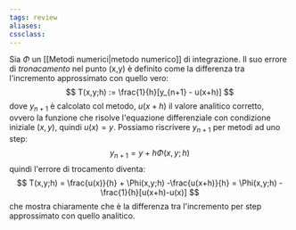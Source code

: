 ```yaml
---
tags: review
aliases:
cssclass:
---
```

 
Sia $\Phi$ un [[Metodi numerici|metodo numerico]] di integrazione. Il suo errore di _tronacamento_ nel punto (x,y) è definito come la differenza tra l'incremento approssimato con quello vero:
$$
T(x,y;h) := \frac{1}{h}[y_{n+1} - u(x+h)]
$$
dove $y_{n+1}$ è calcolato col metodo, $u(x+h)$ il valore analitico corretto, ovvero la funzione che risolve l'equazione differenziale con condizione iniziale $(x,y)$, quindi $u(x) = y$.
Possiamo riscrivere $y_{n+1}$ per metodi ad uno step:
$$
y_{n+1} = y + h\Phi(x,y;h)
$$
quindi l'errore di trocamento diventa:
$$
T(x,y;h) = \frac{u(x)}{h} + \Phi(x,y;h) -\frac{u(x+h)}{h} = \Phi(x,y;h) -\frac{1}{h}[u(x+h)-u(x)]
$$
che mostra chiaramente che è la differenza tra l'incremento per step approssimato con quello analitico.

